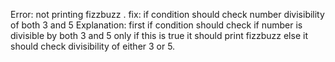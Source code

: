 Error: not printing fizzbuzz .
fix: if condition should check number divisibility of both 3 and 5
Explanation: first if condition should check if number is divisible by both 3 and 5 only if this is true it should print fizzbuzz else it should check divisibility of either 3 or 5.